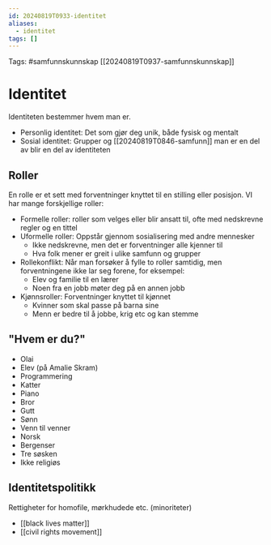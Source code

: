 ```yaml
---
id: 20240819T0933-identitet
aliases:
  - identitet
tags: []
---
```


Tags: #samfunnskunnskap [[20240819T0937-samfunnskunnskap]]

# Identitet

Identiteten bestemmer hvem man er.

- Personlig identitet: Det som gjør deg unik, både fysisk og mentalt
- Sosial identitet: Grupper og [[20240819T0846-samfunn]] man er en del av blir en del av identiteten

## Roller

En rolle er et sett med forventninger knyttet til en stilling eller posisjon. VI har mange forskjellige roller:

- Formelle roller: roller som velges eller blir ansatt til, ofte med nedskrevne regler og en tittel
- Uformelle roller: Oppstår gjennom sosialisering med andre mennesker
  - Ikke nedskrevne, men det er forventninger alle kjenner til
  - Hva folk mener er greit i ulike samfunn og grupper
- Rollekonflikt: Når man forsøker å fylle to roller samtidig, men forventningene ikke lar seg forene, for eksempel:
  - Elev og familie til en lærer
  - Noen fra en jobb møter deg på en annen jobb
- Kjønnsroller: Forventninger knyttet til kjønnet
  - Kvinner som skal passe på barna sine
  - Menn er bedre til å jobbe, krig etc og kan stemme

## "Hvem er du?"

- Olai
- Elev (på Amalie Skram)
- Programmering
- Katter
- Piano
- Bror
- Gutt
- Sønn
- Venn til venner
- Norsk
- Bergenser
- Tre søsken
- Ikke religiøs

## Identitetspolitikk

Rettigheter for homofile, mørkhudede etc. (minoriteter)

- [[black lives matter]]
- [[civil rights movement]]

